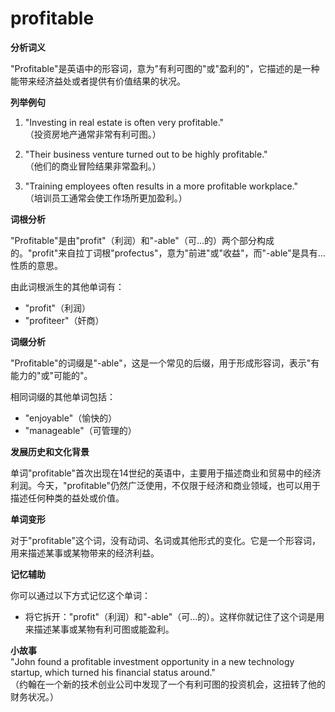 # profitable

**分析词义**

  

"Profitable"是英语中的形容词，意为"有利可图的"或"盈利的"，它描述的是一种能带来经济益处或者提供有价值结果的状况。

  

**列举例句**

  

1.  "Investing in real estate is often very profitable."  
    （投资房地产通常非常有利可图。）
    
      
    
2.  "Their business venture turned out to be highly profitable."  
    （他们的商业冒险结果非常盈利。）
    
      
    
3.  "Training employees often results in a more profitable workplace."  
    （培训员工通常会使工作场所更加盈利。）
    
      
    

  

**词根分析**

  

"Profitable"是由"profit"（利润）和"-able"（可...的）两个部分构成的。"profit"来自拉丁词根"profectus"，意为"前进"或"收益"，而"-able"是具有...性质的意思。

  

由此词根派生的其他单词有：

  

*   "profit"（利润）
*   "profiteer"（奸商）

  

**词缀分析**

  

"Profitable"的词缀是"-able"，这是一个常见的后缀，用于形成形容词，表示"有能力的"或"可能的"。

  

相同词缀的其他单词包括：

  

*   "enjoyable"（愉快的）
*   "manageable"（可管理的）

  

**发展历史和文化背景**

  

单词"profitable"首次出现在14世纪的英语中，主要用于描述商业和贸易中的经济利润。今天，"profitable"仍然广泛使用，不仅限于经济和商业领域，也可以用于描述任何种类的益处或价值。

  

**单词变形**

  

对于"profitable"这个词，没有动词、名词或其他形式的变化。它是一个形容词，用来描述某事或某物带来的经济利益。

  

**记忆辅助**

  

你可以通过以下方式记忆这个单词：

  

*   将它拆开："profit"（利润）和"-able"（可...的）。这样你就记住了这个词是用来描述某事或某物有利可图或能盈利。

  

**小故事**  
"John found a profitable investment opportunity in a new technology startup, which turned his financial status around."  
（约翰在一个新的技术创业公司中发现了一个有利可图的投资机会，这扭转了他的财务状况。）
